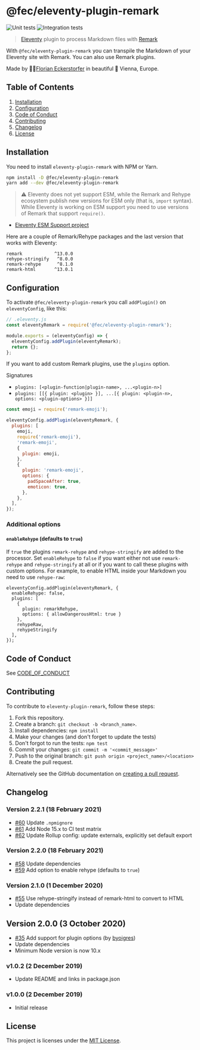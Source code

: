 # @fec/eleventy-plugin-remark

![Unit tests](https://github.com/florianeckerstorfer/gatsby-plugin-advanced-feed/workflows/Unit%20tests/badge.svg)
![Integration tests](https://github.com/florianeckerstorfer/gatsby-plugin-advanced-feed/workflows/Integration%20tests/badge.svg)

> [Eleventy](https://www.11ty.io) plugin to process Markdown files with [Remark](https://remark.js.org)

With `@fec/eleventy-plugin-remark` you can transpile the Markdown of your Eleventy site with Remark. You can also use Remark plugins.

Made by 👨‍💻[Florian Eckerstorfer](https://florian.ec) in beautiful 🎡 Vienna, Europe.

## Table of Contents

1. [Installation](#installation)
2. [Configuration](#configuration)
3. [Code of Conduct](#code-of-conduct)
4. [Contributing](#contributing)
5. [Changelog](#changelog)
6. [License](#license)

## Installation

You need to install `eleventy-plugin-remark` with NPM or Yarn.

```bash
npm install -D @fec/eleventy-plugin-remark
yarn add --dev @fec/eleventy-plugin-remark
```

> ⚠️ Eleventy does not yet support ESM, while the Remark and Rehype ecosystem publish new versions for ESM only (that is, `import` syntax). While Eleventy is working on ESM support you need to use versions of Remark that support `require()`.

- [Eleventy ESM Support project](https://github.com/orgs/11ty/projects/6)

Here are a couple of Remark/Rehype packages and the last version that works with Eleventy:

```
remark            ^13.0.0
rehype-stringify   ^8.0.0
remark-rehype      ^8.1.0
remark-html       ^13.0.1
```

## Configuration

To activate `@fec/eleventy-plugin-remark` you call `addPlugin()` on `eleventyConfig`, like this:

```js
// .eleventy.js
const eleventyRemark = require('@fec/eleventy-plugin-remark');

module.exports = (eleventyConfig) => {
  eleventyConfig.addPlugin(eleventyRemark);
  return {};
};
```

If you want to add custom Remark plugins, use the `plugins` option.

Signatures

- `plugins: [<plugin-function|plugin-name>, ...<plugin-n>]`
- `plugins: [[{ plugin: <plugin> }], ...[{ plugin: <plugin-n>, options: <plugin-options> }]]`

```js
const emoji = require('remark-emoji');

eleventyConfig.addPlugin(eleventyRemark, {
  plugins: [
    emoji,
    require('remark-emoji'),
    'remark-emoji',
    {
      plugin: emoji,
    },
    {
      plugin: 'remark-emoji',
      options: {
        padSpaceAfter: true,
        emoticon: true,
      },
    },
  ],
});
```

### Additional options

#### `enableRehype` (defaults to `true`)

If `true` the plugins `remark-rehype` and `rehype-stringify` are added to the processor. Set `enableRehype` to `false` if you want either not use `remark-rehype` and `rehype-stringify` at all or if you want to call these plugins with custom options. For example, to enable HTML inside your Markdown you need to use `rehype-raw`:

```
eleventyConfig.addPlugin(eleventyRemark, {
  enableRehype: false,
  plugins: [
    {
      plugin: remarkRehype,
      options: { allowDangerousHtml: true }
    },
    rehypeRaw,
    rehypeStringify
  ],
});
```

## Code of Conduct

See [CODE_OF_CONDUCT](CODE_OF_CONDUCT.md)

## Contributing

To contribute to `eleventy-plugin-remark`, follow these steps:

1. Fork this repository.
2. Create a branch: `git checkout -b <branch_name>`.
3. Install dependencies: `npm install`
4. Make your changes (and don't forget to update the tests)
5. Don't forgot to run the tests: `npm test`
6. Commit your changes: `git commit -m '<commit_message>'`
7. Push to the original branch: `git push origin <project_name>/<location>`
8. Create the pull request.

Alternatively see the GitHub documentation on [creating a pull request](https://help.github.com/en/github/collaborating-with-issues-and-pull-requests/creating-a-pull-request).

## Changelog

### Version 2.2.1 (18 February 2021)

- [#60](https://github.com/florianeckerstorfer/eleventy-plugin-remark/pull/60) Update `.npmignore`
- [#61](https://github.com/florianeckerstorfer/eleventy-plugin-remark/pull/61) Add Node 15.x to CI test matrix
- [#62](https://github.com/florianeckerstorfer/eleventy-plugin-remark/pull/62) Update Rollup config: update externals, explicitly set default export

### Version 2.2.0 (18 February 2021)

- [#58](https://github.com/florianeckerstorfer/eleventy-plugin-remark/pull/58) Update dependencies
- [#59](https://github.com/florianeckerstorfer/eleventy-plugin-remark/pull/59) Add option to enable rehype (defaults to `true`)

### Version 2.1.0 (1 December 2020)

- [#55](https://github.com/florianeckerstorfer/eleventy-plugin-remark/pull/55) Use rehype-stringify instead of remark-html to convert to HTML
- Update dependencies

## Version 2.0.0 (3 October 2020)

- [#35](https://github.com/florianeckerstorfer/eleventy-plugin-remark/pull/35) Add support for plugin options (by [byoigres](https://github.com/byoigres))
- Update dependencies
- Minimum Node version is now 10.x

### v1.0.2 (2 December 2019)

- Update README and links in package.json

### v1.0.0 (2 December 2019)

- Initial release

## License

This project is licenses under the [MIT License](LICENSE).
